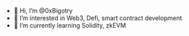 - 👋 Hi, I’m @0xBigotry
- 👀 I’m interested in Web3, Defi, smart contract development
- 🌱 I’m currently learning Solidity, zkEVM

<!---
0xBigotry/0xBigotry is a ✨ special ✨ repository because its `README.md` (this file) appears on your GitHub profile.
You can click the Preview link to take a look at your changes.
--->
